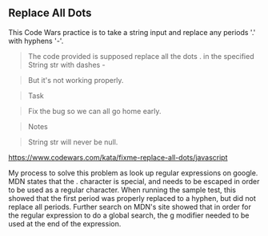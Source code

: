 ## Replace All Dots

This Code Wars practice is to take a string input and replace any periods '.' with hyphens '-'.

> The code provided is supposed replace all the dots . in the specified String str with dashes -

> But it's not working properly.

> Task

> Fix the bug so we can all go home early.

> Notes

> String str will never be null.

https://www.codewars.com/kata/fixme-replace-all-dots/javascript

My process to solve this problem as look up regular expressions on google. MDN states that the . character is special, and needs to be escaped in order to be used as a regular character. When running the sample test, this showed that the first period was properly replaced to a hyphen, but did not replace all periods. Further search on MDN's site showed that in order for the regular expression to do a global search, the g modifier needed to be used at the end of the expression.
